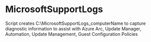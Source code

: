 # MicrosoftSupportLogs
Script creates C:\MicrosoftSupportLogs_computerName to capture diagnostic information to assist with Azure Arc, Update Manager, Automation, Update Management, Guest Configuration Policies
